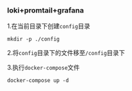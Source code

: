 ### loki+promtail+grafana

1.在当前目录下创建`config`目录
```
mkdir -p ./config
``` 

2.将`config`目录下的文件移至`/config`目录下


3.执行`docker-compose`文件
```
docker-compose up -d
```
